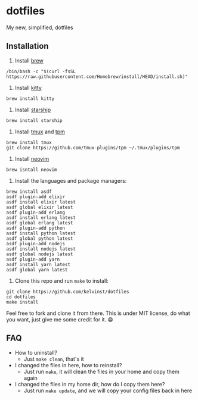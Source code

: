 # dotfiles

My new, simplified, dotfiles

## Installation

1. Install [brew](http://brew.sh)

```shell
/bin/bash -c "$(curl -fsSL https://raw.githubusercontent.com/Homebrew/install/HEAD/install.sh)"
```

1. Install [kitty](https://sw.kovidgoyal.net/kitty)

```shell
brew install kitty
```

1. Install [starship](https://starship.rs/)

```shell
brew install starship
```

1. Install [tmux](https://github.com/tmux/tmux) and [tpm](https://github.com/tmux-plugins/tpm)

```shell
brew install tmux
git clone https://github.com/tmux-plugins/tpm ~/.tmux/plugins/tpm
```

1. Install [neovim](https://neovim.io)

```shell
brew isntall neovim
```

1. Install the languages and package managers:

```shell
brew install asdf
asdf plugin-add elixir
asdf install elixir latest
asdf global elixir latest
asdf plugin-add erlang
asdf install erlang latest
asdf global erlang latest
asdf plugin-add python
asdf install python latest
asdf global python latest
asdf plugin-add nodejs
asdf install nodejs latest
asdf global nodejs latest
asdf plugin-add yarn
asdf install yarn latest
asdf global yarn latest
```

1. Clone this repo and run `make` to install:

```shell
git clone https://github.com/kelvinst/dotfiles
cd dotfiles
make install
```

Feel free to fork and clone it from there. This is under MIT license, do what you want, just
give me some credit for it. 😁

## FAQ

- How to uninstall?
    - Just `make clean`, that's it
- I changed the files in here, how to reinstall?
    - Just run `make`, it will clean the files in your home and copy them again
- I changed the files in my home dir, how do I copy them here?
    - Just run `make update`, and we will copy your config files back in here
